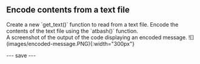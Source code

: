 ## Encode contents from a text file

<div style="display: flex; flex-wrap: wrap">
<div style="flex-basis: 200px; flex-grow: 1; margin-right: 15px;">
Create a new `get_text()` function to read from a text file. Encode the contents of the text file using the `atbash()` function. 
</div>
<div>
A screenshot of the output of the code displaying an encoded message. ![](images/encoded-message.PNG){:width="300px"}
</div>
</div>



--- save ---